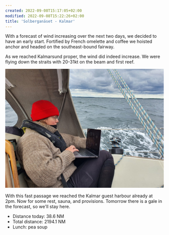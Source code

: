 ```yaml
---
created: 2022-09-08T15:17:05+02:00
modified: 2022-09-08T15:22:26+02:00
title: 'Solberganäset - Kalmar'
---
```


With a forecast of wind increasing over the next two days, we decided to have an early start. Fortified by French omelette and coffee we hoisted anchor and headed on the southeast-bound fairway.

As we reached Kalmarsund proper, the wind did indeed increase. We were flying down the straits with 20-31kt on the beam and first reef.

![Image](../2022/6386bc5fbcd58907f124d67dc3eff213.jpg) 

With this fast passage we reached the Kalmar guest harbour already at 2pm. Now for some rest, sauna, and provisions. Tomorrow there is a gale in the forecast, so we'll stay here.

* Distance today: 38.6 NM
* Total distance: 2194.1 NM
* Lunch: pea soup
